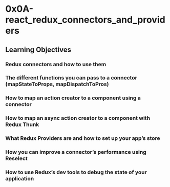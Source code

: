 # 0x0A-react_redux_connectors_and_providers

## Learning Objectives

### Redux connectors and how to use them
### The different functions you can pass to a connector (mapStateToProps, mapDispatchToPros)
### How to map an action creator to a component using a connector
### How to map an async action creator to a component with Redux Thunk
### What Redux Providers are and how to set up your app’s store
### How you can improve a connector’s performance using Reselect
### How to use Redux’s dev tools to debug the state of your application

